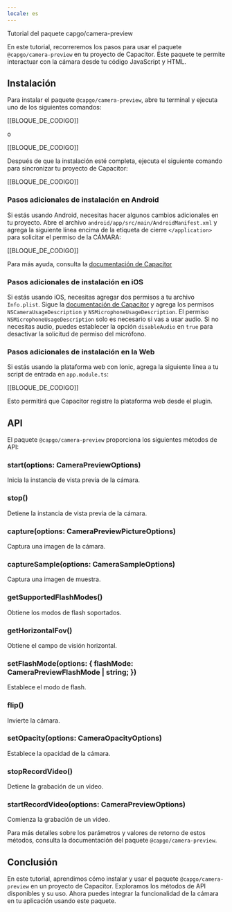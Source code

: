 ```yaml
---
locale: es
---
```


Tutorial del paquete capgo/camera-preview

En este tutorial, recorreremos los pasos para usar el paquete `@capgo/camera-preview` en tu proyecto de Capacitor. Este paquete te permite interactuar con la cámara desde tu código JavaScript y HTML.

## Instalación

Para instalar el paquete `@capgo/camera-preview`, abre tu terminal y ejecuta uno de los siguientes comandos:

[[BLOQUE_DE_CODIGO]]

o

[[BLOQUE_DE_CODIGO]]

Después de que la instalación esté completa, ejecuta el siguiente comando para sincronizar tu proyecto de Capacitor:

[[BLOQUE_DE_CODIGO]]

### Pasos adicionales de instalación en Android

Si estás usando Android, necesitas hacer algunos cambios adicionales en tu proyecto. Abre el archivo `android/app/src/main/AndroidManifest.xml` y agrega la siguiente línea encima de la etiqueta de cierre `</application>` para solicitar el permiso de la CÁMARA:

[[BLOQUE_DE_CODIGO]]

Para más ayuda, consulta la [documentación de Capacitor](https://capacitorjscom/docs/android/configuration/#configuring-androidmanifestxml/)

### Pasos adicionales de instalación en iOS

Si estás usando iOS, necesitas agregar dos permisos a tu archivo `Info.plist`. Sigue la [documentación de Capacitor](https://capacitorjscom/docs/ios/configuration/#configuring-infoplist) y agrega los permisos `NSCameraUsageDescription` y `NSMicrophoneUsageDescription`. El permiso `NSMicrophoneUsageDescription` solo es necesario si vas a usar audio. Si no necesitas audio, puedes establecer la opción `disableAudio` en `true` para desactivar la solicitud de permiso del micrófono.

### Pasos adicionales de instalación en la Web

Si estás usando la plataforma web con Ionic, agrega la siguiente línea a tu script de entrada en `app.module.ts`:

[[BLOQUE_DE_CODIGO]]

Esto permitirá que Capacitor registre la plataforma web desde el plugin.

## API

El paquete `@capgo/camera-preview` proporciona los siguientes métodos de API:

### start(options: CameraPreviewOptions)

Inicia la instancia de vista previa de la cámara.

### stop()

Detiene la instancia de vista previa de la cámara.

### capture(options: CameraPreviewPictureOptions)

Captura una imagen de la cámara.

### captureSample(options: CameraSampleOptions)

Captura una imagen de muestra.

### getSupportedFlashModes()

Obtiene los modos de flash soportados.

### getHorizontalFov()

Obtiene el campo de visión horizontal.

### setFlashMode(options: { flashMode: CameraPreviewFlashMode | string; })

Establece el modo de flash.

### flip()

Invierte la cámara.

### setOpacity(options: CameraOpacityOptions)

Establece la opacidad de la cámara.

### stopRecordVideo()

Detiene la grabación de un video.

### startRecordVideo(options: CameraPreviewOptions)

Comienza la grabación de un video.

Para más detalles sobre los parámetros y valores de retorno de estos métodos, consulta la documentación del paquete `@capgo/camera-preview`.

## Conclusión

En este tutorial, aprendimos cómo instalar y usar el paquete `@capgo/camera-preview` en un proyecto de Capacitor. Exploramos los métodos de API disponibles y su uso. Ahora puedes integrar la funcionalidad de la cámara en tu aplicación usando este paquete.